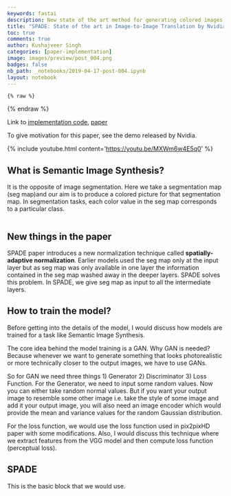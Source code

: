 ```yaml
---
keywords: fastai
description: New state of the art method for generating colored images from segmentation masks. It uses a GAN to learn to produce photorealistic images.
title: "SPADE: State of the art in Image-to-Image Translation by Nvidia"
toc: true
comments: true
author: Kushajveer Singh
categories: [paper-implementation]
image: images/preview/post_004.png
badges: false
nb_path: _notebooks/2019-04-17-post-004.ipynb
layout: notebook
---
```


<!--
#################################################
### THIS FILE WAS AUTOGENERATED! DO NOT EDIT! ###
#################################################
# file to edit: _notebooks/2019-04-17-post-004.ipynb
-->

<div class="container" id="notebook-container">
        
    {% raw %}
    
<div class="cell border-box-sizing code_cell rendered">

</div>
    {% endraw %}

<div class="cell border-box-sizing text_cell rendered"><div class="inner_cell">
<div class="text_cell_render border-box-sizing rendered_html">
<p>Link to <a href="https://github.com/KushajveerSingh/SPADE-PyTorch">implementation code</a>, <a href="https://arxiv.org/abs/1903.07291">paper</a></p>

</div>
</div>
</div>
<div class="cell border-box-sizing text_cell rendered"><div class="inner_cell">
<div class="text_cell_render border-box-sizing rendered_html">
<p>To give motivation for this paper, see the demo released by Nvidia.</p>

</div>
</div>
</div>
<div class="cell border-box-sizing text_cell rendered"><div class="inner_cell">
<div class="text_cell_render border-box-sizing rendered_html">
<p>{% include youtube.html content='<a href="https://youtu.be/MXWm6w4E5q0">https://youtu.be/MXWm6w4E5q0</a>' %}</p>

</div>
</div>
</div>
<div class="cell border-box-sizing text_cell rendered"><div class="inner_cell">
<div class="text_cell_render border-box-sizing rendered_html">
<h2 id="What-is-Semantic-Image-Synthesis?">What is Semantic Image Synthesis?<a class="anchor-link" href="#What-is-Semantic-Image-Synthesis?"> </a></h2><p>It is the opposite of image segmentation. Here we take a segmentation map (seg map)and our aim is to produce a colored picture for that segmentation map. In segmentation tasks, each color value in the seg map corresponds to a particular class.</p>

</div>
</div>
</div>
<div class="cell border-box-sizing text_cell rendered"><div class="inner_cell">
<div class="text_cell_render border-box-sizing rendered_html">
<p><img src="/blog/images/copied_from_nb/images/post_004/01.jpeg" alt="" title="Figure 1. left segmentation map. right corresponding colored image of the segmentation map. Image taken from CityScapes Dataset."></p>

</div>
</div>
</div>
<div class="cell border-box-sizing text_cell rendered"><div class="inner_cell">
<div class="text_cell_render border-box-sizing rendered_html">
<h2 id="New-things-in-the-paper">New things in the paper<a class="anchor-link" href="#New-things-in-the-paper"> </a></h2><p>SPADE paper introduces a new normalization technique called <strong>spatially-adaptive normalization</strong>. Earlier models used the seg map only at the input layer but as seg map was only available in one layer the information contained in the seg map washed away in the deeper layers. SPADE solves this problem. In SPADE, we give seg map as input to all the intermediate layers.</p>

</div>
</div>
</div>
<div class="cell border-box-sizing text_cell rendered"><div class="inner_cell">
<div class="text_cell_render border-box-sizing rendered_html">
<h2 id="How-to-train-the-model?">How to train the model?<a class="anchor-link" href="#How-to-train-the-model?"> </a></h2><p>Before getting into the details of the model, I would discuss how models are trained for a task like Semantic Image Synthesis.</p>
<p>The core idea behind the model training is a GAN. Why GAN is needed? Because whenever we want to generate something that looks photorealistic or more technically closer to the output images, we have to use GANs.</p>
<p>So for GAN we need three things 1) Generator 2) Discriminator 3) Loss Function. For the Generator, we need to input some random values. Now you can either take random normal values. But if you want your output image to resemble some other image i.e. take the style of some image and add it your output image, you will also need an image encoder which would provide the mean and variance values for the random Gaussian distribution.</p>
<p>For the loss function, we would use the loss function used in pix2pixHD paper with some modifications. Also, I would discuss this technique where we extract features from the VGG model and then compute loss function (perceptual loss).</p>

</div>
</div>
</div>
<div class="cell border-box-sizing text_cell rendered"><div class="inner_cell">
<div class="text_cell_render border-box-sizing rendered_html">
<h2 id="SPADE">SPADE<a class="anchor-link" href="#SPADE"> </a></h2><p>This is the basic block that we would use.</p>

</div>
</div>
</div>
<div class="cell border-box-sizing text_cell rendered"><div class="inner_cell">
<div class="text_cell_render border-box-sizing rendered_html">
<p><img src="/blog/images/copied_from_nb/images/post_004/02.jpeg" alt="" title="Figure 2. left shows the architecture of the model. right a 3D view of the model. Figure taken from paper."></p>

</div>
</div>
</div>
</div>
 

